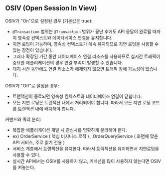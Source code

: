 
## OSIV (Open Session In View)

OSIV가 "On"으로 설정된 경우 (기본값은 true):

- `@Transaction` 범위는 `@Transaction` 범위가 끝난 후에도 API 응답이 완료될 때까지 영속성 컨텍스트와 데이터베이스 연결을 유지합니다.
- 지연 로딩이 가능하며, 영속성 컨텍스트가 계속 유지되므로 지연 로딩을 사용할 수 있는 장점이 있습니다.
- 그러나 확장된 기간 동안 데이터베이스 연결 리소스를 사용하므로 실시간 트래픽이 중요한 애플리케이션의 경우 연결 부족이 발생할 수 있습니다.
- 대기 시간 동안에도 연결 리소스가 해제되지 않으면 트래픽 장애 가능성이 있습니다.

OSIV가 "Off"로 설정된 경우:

- 트랜잭션이 종료되면 영속성 컨텍스트와 데이터베이스 연결이 닫힙니다.
- 모든 지연 로딩은 트랜잭션 내에서 처리되어야 합니다. 따라서 모든 지연 로딩 코드를 트랜잭션 내에 배치해야 합니다.


커맨드와 쿼리 분리:

- 복잡한 애플리케이션 개발 시 관심사를 명확하게 분리해야 한다.
- ex) OrderService ( 핵심 비지니스 로직 ) , OrderQueryService ( 화면에 맞춘 API 서비스, 주로 읽기 전용 )
- 서비스 계층에서 트랜잭션을 유지한다. 따라서 트랙잭션을 유지하면서 지연로딩을 사용할 수 있다.
- 실시간 API에서는 OSIV를 사용하지 않고, 커넥션을 많이 사용하지 않는다면 OSIV를 켜놓는다.
